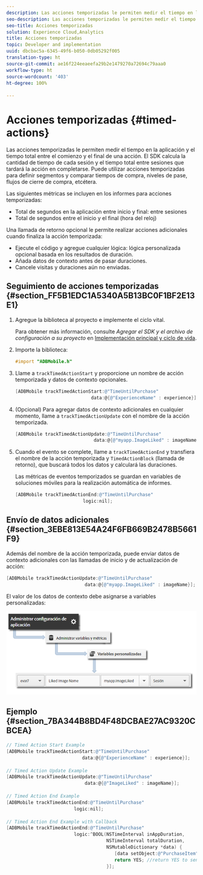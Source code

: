 ```yaml
---
description: Las acciones temporizadas le permiten medir el tiempo en la aplicación y el tiempo total entre el comienzo y el final de una acción. El SDK calcula la cantidad de tiempo de cada sesión y el tiempo total entre sesiones que tardará la acción en completarse. Puede utilizar acciones temporizadas para definir segmentos y comparar tiempos de compra, niveles de pase, flujos de cierre de compra, etcétera.
seo-description: Las acciones temporizadas le permiten medir el tiempo en la aplicación y el tiempo total entre el comienzo y el final de una acción. El SDK calcula la cantidad de tiempo de cada sesión y el tiempo total entre sesiones que tardará la acción en completarse. Puede utilizar acciones temporizadas para definir segmentos y comparar tiempos de compra, niveles de pase, flujos de cierre de compra, etcétera.
seo-title: Acciones temporizadas
solution: Experience Cloud,Analytics
title: Acciones temporizadas
topic: Developer and implementation
uuid: dbcbac5a-6345-49f6-b050-0db05292f005
translation-type: ht
source-git-commit: ae16f224eeaeefa29b2e1479270a72694c79aaa0
workflow-type: ht
source-wordcount: '403'
ht-degree: 100%

---
```



# Acciones temporizadas {#timed-actions}

Las acciones temporizadas le permiten medir el tiempo en la aplicación y el tiempo total entre el comienzo y el final de una acción. El SDK calcula la cantidad de tiempo de cada sesión y el tiempo total entre sesiones que tardará la acción en completarse. Puede utilizar acciones temporizadas para definir segmentos y comparar tiempos de compra, niveles de pase, flujos de cierre de compra, etcétera.

Las siguientes métricas se incluyen en los informes para acciones temporizadas:

* Total de segundos en la aplicación entre inicio y final: entre sesiones
* Total de segundos entre el inicio y el final (hora del reloj)

Una llamada de retorno opcional le permite realizar acciones adicionales cuando finaliza la acción temporizada:

* Ejecute el código y agregue cualquier lógica: lógica personalizada opcional basada en los resultados de duración.
* Añada datos de contexto antes de pasar duraciones.
* Cancele visitas y duraciones aún no enviadas.

## Seguimiento de acciones temporizadas {#section_FF5B1EDC1A5340A5B13BC0F1BF2E13E1}

1. Agregue la biblioteca al proyecto e implemente el ciclo vital.

   Para obtener más información, consulte *Agregar el SDK y el archivo de configuración a su proyecto* en [Implementación principal y ciclo de vida](/help/ios/getting-started/dev-qs.md).
1. Importe la biblioteca:

   ```objective-c
   #import "ADBMobile.h"
   ```

1. Llame a `trackTimedActionStart` y proporcione un nombre de acción temporizada y datos de contexto opcionales.

   ```objective-c
   [ADBMobile trackTimedActionStart:@"TimeUntilPurchase"  
                               data:@{@"ExperienceName" : experience}];
   ```

1. (Opcional) Para agregar datos de contexto adicionales en cualquier momento, llame a `trackTimedActionUpdate` con el nombre de la acción temporizada.

   ```objective-c
   [ADBMobile trackTimedActionUpdate:@"TimeUntilPurchase"  
                                data:@{@"myapp.ImageLiked" : imageName}];
   ```

1. Cuando el evento se complete, llame a `trackTimedActionEnd` y transfiera el nombre de la acción temporizada y `TimedActionBlock` (llamada de retorno), que buscará todos los datos y calculará las duraciones.

   Las métricas de eventos temporizados se guardan en variables de soluciones móviles para la realización automática de informes.

   ```objective-c
   [ADBMobile trackTimedActionEnd:@"TimeUntilPurchase"  
                            logic:nil];
   ```

## Envío de datos adicionales {#section_3EBE813E54A24F6FB669B2478B5661F9}

Además del nombre de la acción temporizada, puede enviar datos de contexto adicionales con las llamadas de inicio y de actualización de acción:

```objective-c
[ADBMobile trackTimedActionUpdate:@"TimeUntilPurchase"  
                             data:@{@"myapp.ImageLiked" : imageName}];
```

El valor de los datos de contexto debe asignarse a variables personalizadas:

![](assets/map-variable-context-ltv.png)

## Ejemplo {#section_7BA344B8BD4F48DCBAE27AC9320CBCEA}

```objective-c
// Timed Action Start Example 
[ADBMobile trackTimedActionStart:@"TimeUntilPurchase"  
                            data:@{@"ExperienceName" : experience}];

// Timed Action Update Example 
[ADBMobile trackTimedActionUpdate:@"TimeUntilPurchase"  
                             data:@{@"ImageLiked" : imageName}];

// Timed Action End Example 
[ADBMobile trackTimedActionEnd:@"TimeUntilPurchase"  
                         logic:nil]; 
 
// Timed Action End Example with Callback 
[ADBMobile trackTimedActionEnd:@"TimeUntilPurchase"  
                         logic:^BOOL(NSTimeInterval inAppDuration,  
                                     NSTimeInterval totalDuration,  
                                     NSMutableDictionary *data) { 
                                        [data setObject:@"PurchaseItem" forKey:@"Item453"]; 
                                        return YES; //return YES to send the hit, NO to cancel 
                                     }];
```

